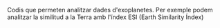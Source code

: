 Codis que permeten analitzar dades d'exoplanetes. Per exemple podem analitzar la similitud a la Terra amb l'índex ESI (Earth Similarity Índex)
